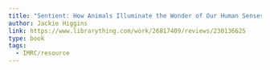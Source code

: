 ```yaml
---
title: "Sentient: How Animals Illuminate the Wonder of Our Human Senses"
author: Jackie Higgins
link: https://www.librarything.com/work/26817409/reviews/230136625
type: book
tags:
  - IMRC/resource
---
```

